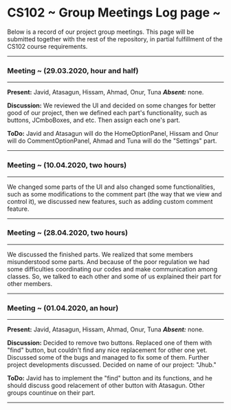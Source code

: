 # CS102 ~ Group Meetings Log page ~

Below is a record of our project group meetings. This page will be submitted together with the rest of the repository, in partial fulfillment of the CS102 course requirements.

****
### Meeting ~ (29.03.2020, hour and half)
****
**Present:** Javid, Atasagun, Hissam, Ahmad, Onur, Tuna   _**Absent:**_ none.

**Discussion:** 
We reviewed the UI and decided on some changes for better good of our project, then we defined each part's functionality, such as buttons, JCmboBoxes, and etc. Then assign each one's part.    

**ToDo:** Javid and Atasagun will do the HomeOptionPanel, Hissam and Onur will do CommentOptionPanel, Ahmad and Tuna will do the "Settings" part.

****
### Meeting ~ (10.04.2020, two hours)
****
We changed some parts of the UI and also changed some functionalities, such as some modifications to the comment part (the way that we view and control it), we discussed new features, such as adding custom comment feature.

****
### Meeting ~ (28.04.2020, two hours)
****
We discussed the finished parts. We realized that some members misunderstood some parts. And because of the poor regulation we had some difficulties coordinating our codes and make communication among classes. So, we talked to each other and some of us explained their part for other members.

****

### Meeting ~ (01.04.2020, an hour)
****
**Present:** Javid, Atasagun, Hissam, Ahmad, Onur, Tuna   _**Absent:**_ none.

**Discussion:** 
Decided to remove two buttons. Replaced one of them with "find" button, but couldn't find any nice replacement for other one yet. Discussed some of the bugs and managed to fix some of them. Further project developments discussed. Decided on name of our project: "Jhub." 

**ToDo:** Javid has to implement the "find" button and its functions, and he should discuss good relacement of other button with Atasagun. Other groups countinue on their part.

****
